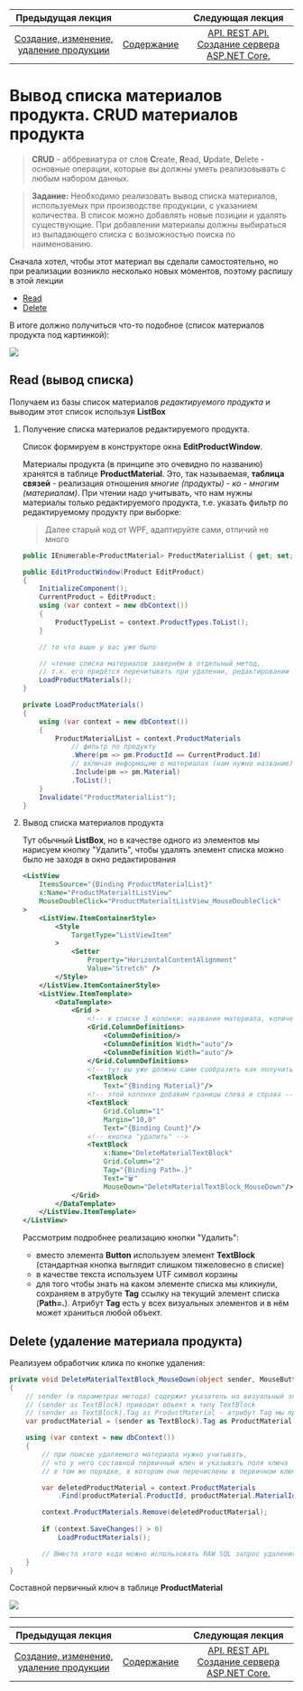 Предыдущая лекция |  | Следующая лекция
:----------------:|:----------:|:----------------:
[Создание, изменение, удаление продукции](./cs_edit_product2.md) | [Содержание](../readme.md#c-и-mysql) | [API. REST API. Создание сервера ASP.NET Core.](./api_asp_net_core.md)

# Вывод списка материалов продукта. CRUD материалов продукта

>**CRUD** - аббревиатура от слов **C**reate, **R**ead, **U**pdate, **D**elete - основные операции, которые вы должны уметь реализовывать с любым набором данных.

>**Задание:**
>Необходимо реализовать вывод списка материалов, используемых при производстве продукции, с указанием количества. В список можно добавлять новые позиции и удалять существующие. При добавлении материалы должны выбираться из выпадающего списка с возможностью поиска по наименованию.

Сначала хотел, чтобы этот материал вы сделали самостоятельно, но при реализации возникло несколько новых моментов, поэтому распишу в этой лекции

* [Read](#read-вывод-списка)
* [Delete](#delete-удаление-материала-продукта)

В итоге должно получиться что-то подобное (список материалов продукта под картинкой):

![](../img/cs008.png)

## Read (вывод списка)

Получаем из базы список материалов *редактируемого продукта* и выводим этот список используя **ListBox**

1. Получение списка материалов редактируемого продукта. 

    Список формируем в конструкторе окна **EditProductWindow**. 
    
    Материалы продукта (в принципе это очевидно по названию) хранятся в таблице **ProductMaterial**. Это, так называемая, **таблица связей**  - реализация отношения *многие (продукты) - ко - многим (материалам)*. При чтении надо учитывать, что нам нужны материалы только редактируемого продукта, т.е. указать фильтр по редактируемому продукту при выборке: 

    >Далее старый код от WPF, адаптируйте сами, отличий не много

    ```cs
    public IEnumerable<ProductMaterial> ProductMaterialList { get; set; }

    public EditProductWindow(Product EditProduct)
    {
        InitializeComponent();
        CurrentProduct = EditProduct;
        using (var context = new dbContext())
        {
            ProductTypeList = context.ProductTypes.ToList();
        }

        // то что выше у вас уже было

        // чтение списка материалов завернём в отдельный метод,
        // т.к. его придётся перечитывать при удалении, редактировании и добавлении   
        LoadProductMaterials();
    }

    private LoadProductMaterials()
    {
        using (var context = new dbContext())
        {
            ProductMaterialList = context.ProductMaterials
                // фильтр по продукту
                .Where(pm => pm.ProductId == CurrentProduct.Id)
                // включая информацию о материалах (нам нужно название)
                .Include(pm => pm.Material)
                .ToList();
        }
        Invalidate("ProductMaterialList");
    }
    ```

1. Вывод списка материалов продукта

    Тут обычный **ListBox**, но в качестве одного из элементов мы нарисуем кнопку "Удалить", чтобы удалять элемент списка можно было не заходя в окно редактирования

    ```xml
    <ListView
        ItemsSource="{Binding ProductMaterialList}"
        x:Name="ProductMaterialtListView" 
        MouseDoubleClick="ProductMaterialtListView_MouseDoubleClick"
    >
        <ListView.ItemContainerStyle>
            <Style 
                TargetType="ListViewItem"
            >
                <Setter 
                    Property="HorizontalContentAlignment"
                    Value="Stretch" />
            </Style>
        </ListView.ItemContainerStyle>
        <ListView.ItemTemplate>
            <DataTemplate>
                <Grid >
                    <!-- в списке 3 колонки: название материала, количество и кнопка удаления -->
                    <Grid.ColumnDefinitions>
                        <ColumnDefinition/>
                        <ColumnDefinition Width="auto"/>
                        <ColumnDefinition Width="auto"/>
                    </Grid.ColumnDefinitions>
                    <!-- тут вы уже должны сами сообразить как получить название материала -->
                    <TextBlock 
                        Text="{Binding Material}"/>
                    <!-- этой колонке добавим границы слева и справа -->
                    <TextBlock     
                        Grid.Column="1" 
                        Margin="10,0"
                        Text="{Binding Count}"/>
                    <!-- кнопка "удалить" -->
                    <TextBlock
                        x:Name="DeleteMaterialTextBlock" 
                        Grid.Column="2"
                        Tag="{Binding Path=.}"
                        Text="🗑" 
                        MouseDown="DeleteMaterialTextBlock_MouseDown"/>
                </Grid>
            </DataTemplate>
        </ListView.ItemTemplate>
    </ListView>
    ```

    Рассмотрим подробнее реализацию кнопки "Удалить":

    - вместо элемента **Button** используем элемент **TextBlock** (стандартная кнопка выглядит слишком тяжеловесно в списке)
    - в качестве текста используем UTF символ корзины 
    - для того чтобы знать на каком элементе списка мы кликнули, сохраняем в атрубуте **Tag** ссылку на текущий элемент списка (**Path=.**). Атрибут **Tag** есть у всех визуальных элементов и в нём может храниться любой объект. 

## Delete (удаление материала продукта)

Реализуем обработчик клика по кнопке удаления:

```cs
private void DeleteMaterialTextBlock_MouseDown(object sender, MouseButtonEventArgs e)
{
    // sender (в параметрах метода) содержит указатель на визуальный элемент, по которому мы кликнули
    // (sender as TextBlock) приводит объект к типу TextBlock
    // (sender as TextBlock).Tag as ProductMaterial - атрибут Tag мы приводим к классу ProductMaterial
    var productMaterial = (sender as TextBlock).Tag as ProductMaterial;

    using (var context = new dbContext())
    {
        // при поиске удаляемого материала нужно учитывать, 
        // что у него составной первичный ключ и указывать поля ключа 
        // в том же порядке, в котором они перечислены в первичном ключе

        var deletedProductMaterial = context.ProductMaterials
            .Find(productMaterial.ProductId, productMaterial.MaterialId);

        context.ProductMaterials.Remove(deletedProductMaterial);
        
        if (context.SaveChanges() > 0)
            LoadProductMaterials();

        // Вместо этого кода можно использовать RAW SQL запрос удаления учитывая, что искать надо по двум ключам
    }
}
```

Составной первичный ключ в таблице **ProductMaterial**

![](../img/cs009.png)

---

Предыдущая лекция |  | Следующая лекция
:----------------:|:----------:|:----------------:
[Создание, изменение, удаление продукции](./cs_edit_product2.md) | [Содержание](../readme.md#c-и-mysql) | [API. REST API. Создание сервера ASP.NET Core.](./api_asp_net_core.md)
